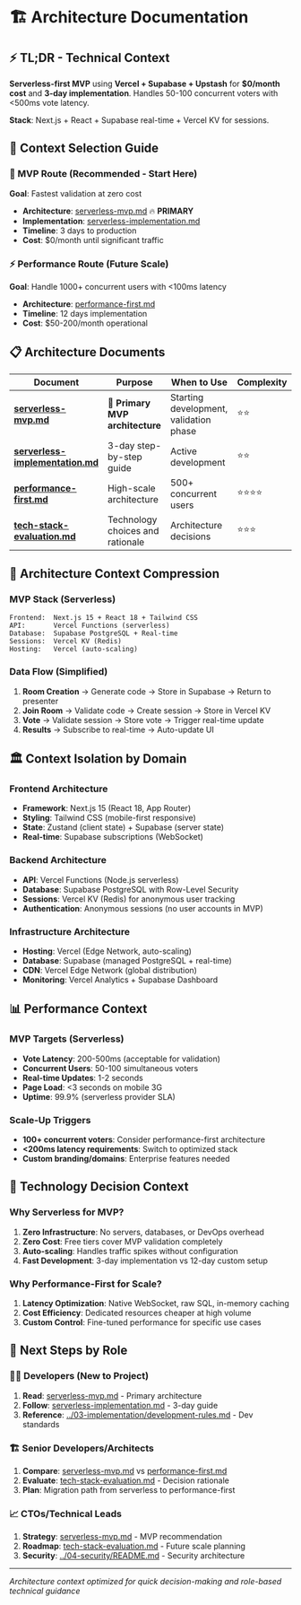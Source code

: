 # 🏗️ Architecture Documentation

## ⚡ **TL;DR - Technical Context**
**Serverless-first MVP** using **Vercel + Supabase + Upstash** for **$0/month cost** and **3-day implementation**. Handles 50-100 concurrent voters with <500ms vote latency.

**Stack**: Next.js + React + Supabase real-time + Vercel KV for sessions.

## 🎯 **Context Selection Guide**

### **🚀 MVP Route (Recommended - Start Here)**
**Goal**: Fastest validation at zero cost
- **Architecture**: [serverless-mvp.md](./serverless-mvp.md) 🔥 **PRIMARY**
- **Implementation**: [serverless-implementation.md](./serverless-implementation.md)
- **Timeline**: 3 days to production
- **Cost**: $0/month until significant traffic

### **⚡ Performance Route (Future Scale)**
**Goal**: Handle 1000+ concurrent users with <100ms latency
- **Architecture**: [performance-first.md](./performance-first.md)
- **Timeline**: 12 days implementation
- **Cost**: $50-200/month operational

## 📋 **Architecture Documents**

| Document | Purpose | When to Use | Complexity |
|----------|---------|-------------|------------|
| **[serverless-mvp.md](./serverless-mvp.md)** | 🚀 **Primary MVP architecture** | Starting development, validation phase | ⭐⭐ |
| **[serverless-implementation.md](./serverless-implementation.md)** | 3-day step-by-step guide | Active development | ⭐⭐ |
| **[performance-first.md](./performance-first.md)** | High-scale architecture | 500+ concurrent users | ⭐⭐⭐⭐ |
| **[tech-stack-evaluation.md](./tech-stack-evaluation.md)** | Technology choices and rationale | Architecture decisions | ⭐⭐⭐ |

## 🎨 **Architecture Context Compression**

### **MVP Stack (Serverless)**
```
Frontend:  Next.js 15 + React 18 + Tailwind CSS
API:       Vercel Functions (serverless)
Database:  Supabase PostgreSQL + Real-time
Sessions:  Vercel KV (Redis)
Hosting:   Vercel (auto-scaling)
```

### **Data Flow (Simplified)**
1. **Room Creation** → Generate code → Store in Supabase → Return to presenter
2. **Join Room** → Validate code → Create session → Store in Vercel KV
3. **Vote** → Validate session → Store vote → Trigger real-time update
4. **Results** → Subscribe to real-time → Auto-update UI

## 🏛️ **Context Isolation by Domain**

### **Frontend Architecture**
- **Framework**: Next.js 15 (React 18, App Router)
- **Styling**: Tailwind CSS (mobile-first responsive)
- **State**: Zustand (client state) + Supabase (server state)
- **Real-time**: Supabase subscriptions (WebSocket)

### **Backend Architecture**
- **API**: Vercel Functions (Node.js serverless)
- **Database**: Supabase PostgreSQL with Row-Level Security
- **Sessions**: Vercel KV (Redis) for anonymous user tracking
- **Authentication**: Anonymous sessions (no user accounts in MVP)

### **Infrastructure Architecture**
- **Hosting**: Vercel (Edge Network, auto-scaling)
- **Database**: Supabase (managed PostgreSQL + real-time)
- **CDN**: Vercel Edge Network (global distribution)
- **Monitoring**: Vercel Analytics + Supabase Dashboard

## 📊 **Performance Context**

### **MVP Targets (Serverless)**
- **Vote Latency**: 200-500ms (acceptable for validation)
- **Concurrent Users**: 50-100 simultaneous voters
- **Real-time Updates**: 1-2 seconds
- **Page Load**: <3 seconds on mobile 3G
- **Uptime**: 99.9% (serverless provider SLA)

### **Scale-Up Triggers**
- **100+ concurrent voters**: Consider performance-first architecture
- **<200ms latency requirements**: Switch to optimized stack
- **Custom branding/domains**: Enterprise features needed

## 🔧 **Technology Decision Context**

### **Why Serverless for MVP?**
1. **Zero Infrastructure**: No servers, databases, or DevOps overhead
2. **Zero Cost**: Free tiers cover MVP validation completely
3. **Auto-scaling**: Handles traffic spikes without configuration
4. **Fast Development**: 3-day implementation vs 12-day custom setup

### **Why Performance-First for Scale?**
1. **Latency Optimization**: Native WebSocket, raw SQL, in-memory caching
2. **Cost Efficiency**: Dedicated resources cheaper at high volume
3. **Custom Control**: Fine-tuned performance for specific use cases

## 🚀 **Next Steps by Role**

### **👨‍💻 Developers (New to Project)**
1. **Read**: [serverless-mvp.md](./serverless-mvp.md) - Primary architecture
2. **Follow**: [serverless-implementation.md](./serverless-implementation.md) - 3-day guide
3. **Reference**: [../03-implementation/development-rules.md](../03-implementation/development-rules.md) - Dev standards

### **🏗️ Senior Developers/Architects**
1. **Compare**: [serverless-mvp.md](./serverless-mvp.md) vs [performance-first.md](./performance-first.md)
2. **Evaluate**: [tech-stack-evaluation.md](./tech-stack-evaluation.md) - Decision rationale
3. **Plan**: Migration path from serverless to performance-first

### **📈 CTOs/Technical Leads**
1. **Strategy**: [serverless-mvp.md](./serverless-mvp.md) - MVP recommendation
2. **Roadmap**: [tech-stack-evaluation.md](./tech-stack-evaluation.md) - Future scale planning
3. **Security**: [../04-security/README.md](../04-security/README.md) - Security architecture

---

*Architecture context optimized for quick decision-making and role-based technical guidance*
